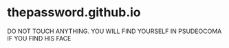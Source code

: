 # thepassword.github.io
DO NOT TOUCH ANYTHING. YOU WILL FIND YOURSELF IN PSUDEOCOMA IF YOU FIND HIS FACE
